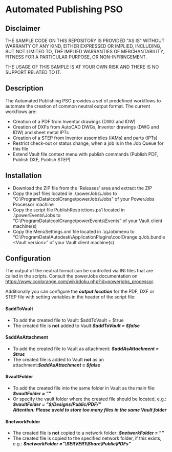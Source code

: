 # Automated Publishing PSO

## Disclaimer

THE SAMPLE CODE ON THIS REPOSITORY IS PROVIDED "AS IS" WITHOUT WARRANTY OF ANY KIND, EITHER EXPRESSED OR IMPLIED, INCLUDING, BUT NOT LIMITED TO, THE IMPLIED WARRANTIES OF MERCHANTABILITY, FITNESS FOR A PARTICULAR PURPOSE, OR NON-INFRINGEMENT.

THE USAGE OF THIS SAMPLE IS AT YOUR OWN RISK AND THERE IS NO SUPPORT RELATED TO IT.

## Description
The Automated Publishing PSO provides a set of predefined workflows to automate the creation of common neutral output format. 
The current workflows are:
* Creation of a PDF from Inventor drawings (DWG and IDW)
* Creation of DXFs from AutoCAD DWGs, Inventor drawings (DWG and IDW) and sheet metal IPTs
* Creation of a STEP from Inventor assemblies (IAMs) and parts (IPTs)
* Restrict check-out or status change, when a job is in the Job Queue for this file
* Extend Vault file context menu with publish commands (Publish PDF, Publish DXF, Publish STEP)

## Installation
* Download the ZIP file from the 'Releases' area and extract the ZIP 
* Copy the ps1 files located in .\powerJobs\Jobs to “C:\ProgramData\coolOrange\powerJobs\Jobs” of your PowerJobs Processor machine
* Copy the script file PublishRestrictions.ps1 located in .\powerEvents\Jobs to “C:\ProgramData\coolOrange\powerEvents\Events” of your Vault client machine(s)
* Copy the MenuSettings.xml file located in .\qJob\menu to “C:\ProgramData\Autodesk\ApplicationPlugins\coolOrange.qJob.bundle\<Vault version>” of your Vault client machine(s)

## Configuration
The output of the neutral format can be controlled via INI files that are called in the scripts. Consult the powerJobs documentation on https://www.coolorange.com/wiki/doku.php?id=powerjobs_processor.

Additionally you can configure the ***output location*** for the PDF, DXF or STEP file with setting variables in the header of the script file:
#### $addToVault
* To add the created file to Vault: $addToVault = $true
* The created file is **not** added to Vault:***$addToVault = $false***

#### $addAsAttachment
* To add the created file to Vault as attachment: ***$addAsAttachment = $true***
* The created file is added to Vault **not** as an attachment:***$addAsAttachment = $false***

#### $vaultFolder
* To add the created file into the same folder in Vault as the main file: ***$vaultFolder = ""***
* Or specify the vault folder where the created file should be located, e.g.: ***$vaultFolder = "$/Designs/Public/PDF/"***  
***Attention: Please avoid to store too many files in the same Vault folder***

#### $networkFolder
* The created file is **not** copied to a network folder: ***$networkFolder = ""***
* The created file is copied to the specified network folder, if this exists, e.g.: ***$networkFolder ="\\SERVER1\Share\Public\PDFs\"***
